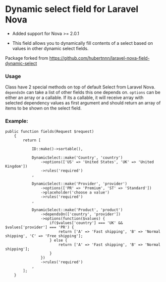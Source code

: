 # Dynamic select field for Laravel Nova

* Added support for Nova >= 2.0.1

* This field allows you to dynamically fill contents of a select based on values in other dynamic select fields.

Package forked from https://github.com/hubertnnn/laravel-nova-field-dynamic-select

### Usage
Class have 2 special methods on top of default Select from Laravel Nova.
`dependsOn` can take a list of other fields this one depends on.
`options` can be either an array or a callable. 
If its a callable, it will receive array with selected dependency values as 
first argument and should return an array of items to be shown on the select field.


### Example:

```
public function fields(Request $request)
    {
        return [

            ID::make()->sortable(),

            DynamicSelect::make('Country', 'country')
                ->options(['US' => 'United States', 'UK' => 'United Kingdom'])
                ->rules('required')
            ,

            DynamicSelect::make('Provider', 'provider')
                ->options(['PR' => 'Premium', 'ST' => 'Standard'])
                ->placeholder('choose a value')
                ->rules('required')
            ,

            DynamicSelect::make('Product', 'product')
                ->dependsOn(['country', 'provider'])
                ->options(function($values) { 
                    if($values['country'] === 'UK' && $values['provider'] === 'PR') {
                        return ['A' => 'Fast shipping', 'B' => 'Normal shipping', 'C' => 'Free shipping'];
                    } else {
                        return ['A' => 'Fast shipping', 'B' => 'Normal shipping'];
                    }
                })
                ->rules('required')
            ,
        ];
    }

```

